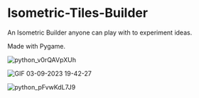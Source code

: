 # Isometric-Tiles-Builder
An Isometric Builder anyone can play with to experiment ideas.

Made with Pygame.

![python_v0rQAVpXUh](https://github.com/Yohan27x/Isometric-Builder/assets/81105099/8766f5f0-a3ee-4d03-89a0-cf653b021056)

![GIF 03-09-2023 19-42-27](https://github.com/Yohan27x/Isometric-Builder/assets/81105099/9467ae4a-0bfb-4306-9de2-5258fae55f0c)

![python_pFvwKdL7J9](https://github.com/Yohan27x/Isometric-Builder/assets/81105099/a220be19-426d-4046-8bea-7053cf1672e4)




